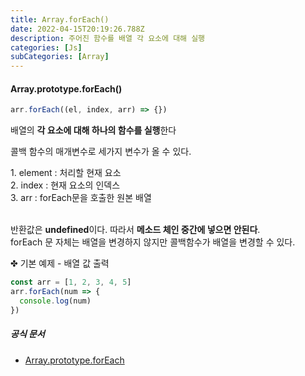 ```yaml
---
title: Array.forEach()
date: 2022-04-15T20:19:26.788Z
description: 주어진 함수를 배열 각 요소에 대해 실행
categories: [Js]
subCategories: [Array]
---
```


<h4 class="title">Array.prototype.forEach()</h4>

```jsx
arr.forEach((el, index, arr) => {})
```

배열의 **각 요소에 대해 하나의 함수를 실행**한다

콜백 함수의 매개변수로 세가지 변수가 올 수 있다.

<div class="tab">
1. element : 처리할 현재 요소<br>
2. index : 현재 요소의 인덱스<br>
3. arr : forEach문을 호출한 원본 배열</div>

<br>

반환값은 **undefined**이다. 따라서 **메소드 체인 중간에 넣으면 안된다**. <br>forEach 문 자체는 배열을 변경하지 않지만 콜백함수가 배열을 변경할 수 있다.

<div class="tab bottom10">✤ 기본 예제 - 배열 값 출력</div>

```jsx
const arr = [1, 2, 3, 4, 5]
arr.forEach(num => {
  console.log(num)
})
```

<h5 class="title">공식 문서</h5>

- <a href="https://developer.mozilla.org/ko/docs/Web/JavaScript/Reference/Global_Objects/Array/forEach" target="_blank" >Array.prototype.forEach</a>
